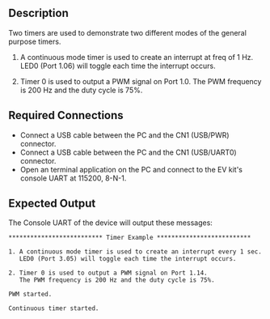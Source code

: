 ## Description

Two timers are used to demonstrate two different modes of the general purpose timers.

1. A continuous mode timer is used to create an interrupt at freq of 1 Hz. LED0 (Port 1.06) will toggle each time the interrupt occurs.

2. Timer 0 is used to output a PWM signal on Port 1.0. The PWM frequency is 200 Hz and the duty cycle is 75%.

## Required Connections

-   Connect a USB cable between the PC and the CN1 (USB/PWR) connector.
-   Connect a USB cable between the PC and the CN1 (USB/UART0) connector.
-   Open an terminal application on the PC and connect to the EV kit's console UART at 115200, 8-N-1.

## Expected Output

The Console UART of the device will output these messages:

```
************************** Timer Example **************************

1. A continuous mode timer is used to create an interrupt every 1 sec.
   LED0 (Port 3.05) will toggle each time the interrupt occurs.

2. Timer 0 is used to output a PWM signal on Port 1.14.
   The PWM frequency is 200 Hz and the duty cycle is 75%.

PWM started.

Continuous timer started.
```

